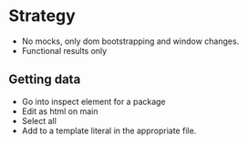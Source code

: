 # Strategy

- No mocks, only dom bootstrapping and window changes.
- Functional results only

## Getting data

- Go into inspect element for a package
- Edit as html on main
- Select all
- Add to a template literal in the appropriate file.
